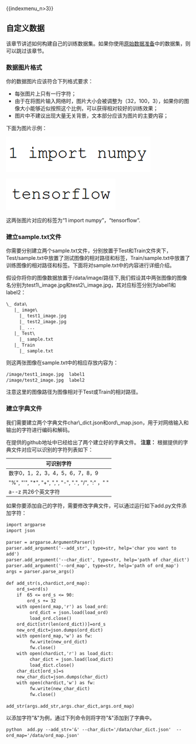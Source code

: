 {{indexmenu_n>3}}

## 自定义数据

该章节讲述如何构建自己的训练数据集。如果你使用[原始数据准备](/ai/uai-train/cases/crnn/data)中的数据集，则可以跳过该章节。

### 数据图片格式

你的数据图片应该符合下列格式要求：

  - 每张图片上只有一行字符；
  - 由于在将图片输入网络时，图片大小会被调整为（32，100，3），如果你的图像大小能够近似按照这个比例，可以获得相对较好的训练效果；
  - 图片中不建议出现大量无关背景，文本部分应该为图片的主要内容；

下面为图片示例：

![](/images/case/crnn/eaxmple.png)

![](/images/case/crnn/tensor.png)

这两张图片对应的标签为“1 import numpy”，“tensorflow”.

### 建立sample.txt文件

你需要分别建立两个sample.txt文件，分别放置于Test和Train文件夹下，Test/sample.txt中放置了测试图像的相对路径和标签，Train/sample.txt中放置了训练图像的相对路径和标签。下面将对sample.txt中的内容进行详细介绍。

假设你将你的图像数据放置于/data/image/路径下,我们假设其中两张图像的图像名分别为test1\\\_image.jpg和test2\\\_image.jpg，其对应标签分别为label1和label2：

    \_ data\
       |_ image\
         |_ test1_image.jpg
         |_ test2_image.jpg
         |_ ...
       |_ Test\
         |_ sample.txt
       |_ Train
         |_ sample.txt

则这两张图像在sample.txt中的相应存放内容为：

    /image/test1_image.jpg  label1
    /image/test2_image.jpg  label2

注意这里的图像路径为图像相对于Test或Train的相对路径。

### 建立字典文件

我们需要建立两个字典文件char\\\_dict.json和ord\\\_map.json，用于对网络输入和输出的字符进行编码和解码。

在[](/ai/uai-train/cases/crnn/intro)提供的github地址中已经给出了两个建立好的字典文件。 **注意：**
根据提供的字典文件对应可以识别的字符列表如下：

| 可识别字符                                             |
| ------------------------------------------------- |
| 数字0，1，2，3，4，5，6，7，8，9                             |
| "%", "'", "\*", "+", ",", "-", ".", "/", ":" ，" " |
| a--z 共26个英文字符                                     |

如果你要添加自己的字符，需要修改字典文件，可以通过运行如下add.py文件添加字符：

    import argparse
    import json
    
    parser = argparse.ArgumentParser()
    parser.add_argument('--add_str', type=str, help='char you want to add')
    parser.add_argument('--char_dict', type=str, help='path of char_dict')
    parser.add_argument('--ord_map', type=str, help='path of ord_map')
    args = parser.parse_args()
    
    def add_str(s,chardict,ord_map):
        ord_s=ord(s)
        if  65 <= ord_s <= 90:
            ord_s += 32
        with open(ord_map,'r') as load_ord:
             ord_dict = json.load(load_ord)
             load_ord.close()
        ord_dict[str(len(ord_dict))]=ord_s
        new_ord_dict=json.dumps(ord_dict)
        with open(ord_map,'w') as fw:
             fw.write(new_ord_dict)
             fw.close()
        with open(chardict,'r') as load_dict:
             char_dict = json.load(load_dict)
             load_dict.close()
        char_dict[ord_s]=s
        new_char_dict=json.dumps(char_dict)
        with open(chardict,'w') as fw:
             fw.write(new_char_dict)
             fw.close()
             
    add_str(args.add_str,args.char_dict,args.ord_map)

以添加字符"&"为例，通过下列命令则将字符"&"添加到了字典中。

    python  add.py --add_str='&' --char_dict='/data/char_dict.json'  --ord_map='/data/ord_map.json'
